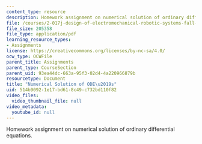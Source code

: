 ```yaml
---
content_type: resource
description: Homework assignment on numerical solution of ordinary differential equations.
file: /courses/2-017j-design-of-electromechanical-robotic-systems-fall-2009/514b90921e17bd618c49c732bd110f82_MIT2_017JF09_p13.pdf
file_size: 205358
file_type: application/pdf
learning_resource_types:
- Assignments
license: https://creativecommons.org/licenses/by-nc-sa/4.0/
ocw_type: OCWFile
parent_title: Assignments
parent_type: CourseSection
parent_uid: 93ea44dc-663a-95f3-02d4-4a220966879b
resourcetype: Document
title: "Numerical Solution of ODE\u2019s"
uid: 514b9092-1e17-bd61-8c49-c732bd110f82
video_files:
  video_thumbnail_file: null
video_metadata:
  youtube_id: null
---
```

Homework assignment on numerical solution of ordinary differential equations.